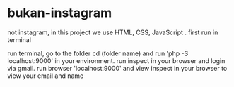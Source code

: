 # bukan-instagram
not instagram, in this project we use HTML, CSS, JavaScript . first run in terminal

run terminal, go to the folder cd (folder name) and run 'php -S localhost:9000' in your environment.
run inspect in your browser and login via gmail.
run browser 'localhost:9000' and view inspect in your browser to view your email and name 

